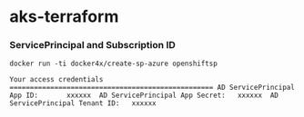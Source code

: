 # aks-terraform
### ServicePrincipal and Subscription ID
`docker run -ti docker4x/create-sp-azure openshiftsp`

`Your access credentials ==================================================
AD ServicePrincipal App ID:       xxxxxx 
AD ServicePrincipal App Secret:   xxxxxx 
AD ServicePrincipal Tenant ID:   xxxxxx`
